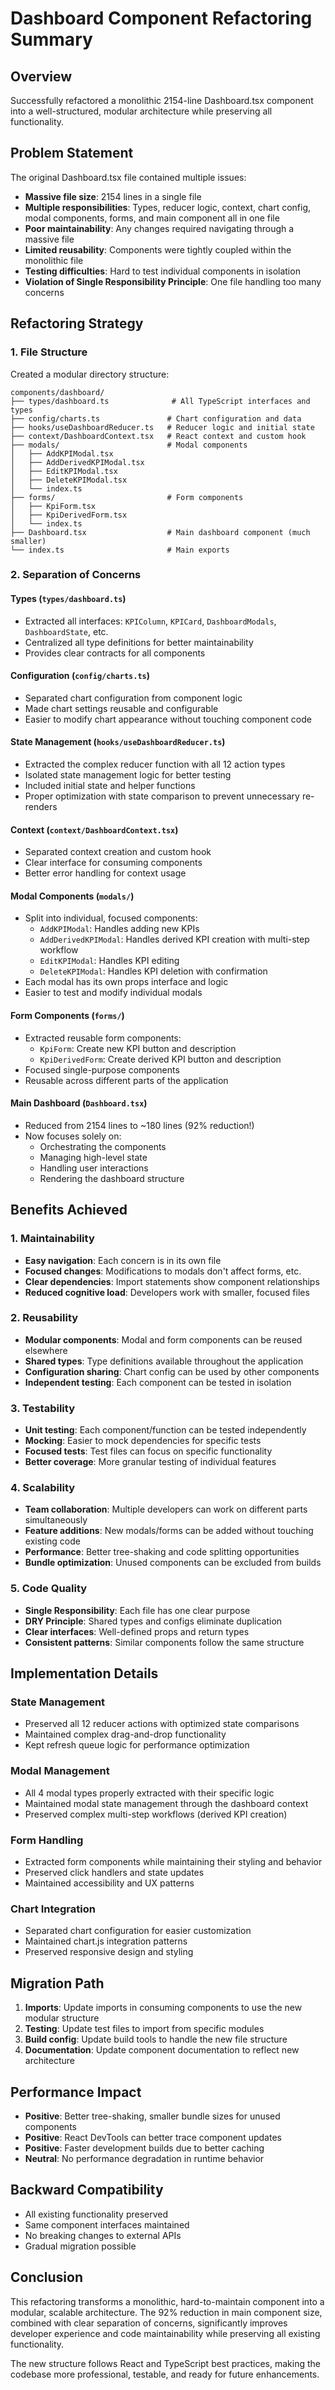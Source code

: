 # Dashboard Component Refactoring Summary

## Overview
Successfully refactored a monolithic 2154-line Dashboard.tsx component into a well-structured, modular architecture while preserving all functionality.

## Problem Statement
The original Dashboard.tsx file contained multiple issues:
- **Massive file size**: 2154 lines in a single file
- **Multiple responsibilities**: Types, reducer logic, context, chart config, modal components, forms, and main component all in one file
- **Poor maintainability**: Any changes required navigating through a massive file
- **Limited reusability**: Components were tightly coupled within the monolithic file
- **Testing difficulties**: Hard to test individual components in isolation
- **Violation of Single Responsibility Principle**: One file handling too many concerns

## Refactoring Strategy

### 1. File Structure
Created a modular directory structure:
```
components/dashboard/
├── types/dashboard.ts              # All TypeScript interfaces and types
├── config/charts.ts               # Chart configuration and data
├── hooks/useDashboardReducer.ts   # Reducer logic and initial state
├── context/DashboardContext.tsx   # React context and custom hook
├── modals/                        # Modal components
│   ├── AddKPIModal.tsx
│   ├── AddDerivedKPIModal.tsx
│   ├── EditKPIModal.tsx
│   ├── DeleteKPIModal.tsx
│   └── index.ts
├── forms/                         # Form components
│   ├── KpiForm.tsx
│   ├── KpiDerivedForm.tsx
│   └── index.ts
├── Dashboard.tsx                  # Main dashboard component (much smaller)
└── index.ts                       # Main exports
```

### 2. Separation of Concerns

#### Types (`types/dashboard.ts`)
- Extracted all interfaces: `KPIColumn`, `KPICard`, `DashboardModals`, `DashboardState`, etc.
- Centralized all type definitions for better maintainability
- Provides clear contracts for all components

#### Configuration (`config/charts.ts`)
- Separated chart configuration from component logic
- Made chart settings reusable and configurable
- Easier to modify chart appearance without touching component code

#### State Management (`hooks/useDashboardReducer.ts`)
- Extracted the complex reducer function with all 12 action types
- Isolated state management logic for better testing
- Included initial state and helper functions
- Proper optimization with state comparison to prevent unnecessary re-renders

#### Context (`context/DashboardContext.tsx`)
- Separated context creation and custom hook
- Clear interface for consuming components
- Better error handling for context usage

#### Modal Components (`modals/`)
- Split into individual, focused components:
  - `AddKPIModal`: Handles adding new KPIs
  - `AddDerivedKPIModal`: Handles derived KPI creation with multi-step workflow
  - `EditKPIModal`: Handles KPI editing
  - `DeleteKPIModal`: Handles KPI deletion with confirmation
- Each modal has its own props interface and logic
- Easier to test and modify individual modals

#### Form Components (`forms/`)
- Extracted reusable form components:
  - `KpiForm`: Create new KPI button and description
  - `KpiDerivedForm`: Create derived KPI button and description
- Focused single-purpose components
- Reusable across different parts of the application

#### Main Dashboard (`Dashboard.tsx`)
- Reduced from 2154 lines to ~180 lines (92% reduction!)
- Now focuses solely on:
  - Orchestrating the components
  - Managing high-level state
  - Handling user interactions
  - Rendering the dashboard structure

## Benefits Achieved

### 1. **Maintainability**
- **Easy navigation**: Each concern is in its own file
- **Focused changes**: Modifications to modals don't affect forms, etc.
- **Clear dependencies**: Import statements show component relationships
- **Reduced cognitive load**: Developers work with smaller, focused files

### 2. **Reusability**
- **Modular components**: Modal and form components can be reused elsewhere
- **Shared types**: Type definitions available throughout the application
- **Configuration sharing**: Chart config can be used by other components
- **Independent testing**: Each component can be tested in isolation

### 3. **Testability**
- **Unit testing**: Each component/function can be tested independently
- **Mocking**: Easier to mock dependencies for specific tests
- **Focused tests**: Test files can focus on specific functionality
- **Better coverage**: More granular testing of individual features

### 4. **Scalability**
- **Team collaboration**: Multiple developers can work on different parts simultaneously
- **Feature additions**: New modals/forms can be added without touching existing code
- **Performance**: Better tree-shaking and code splitting opportunities
- **Bundle optimization**: Unused components can be excluded from builds

### 5. **Code Quality**
- **Single Responsibility**: Each file has one clear purpose
- **DRY Principle**: Shared types and configs eliminate duplication
- **Clear interfaces**: Well-defined props and return types
- **Consistent patterns**: Similar components follow the same structure

## Implementation Details

### State Management
- Preserved all 12 reducer actions with optimized state comparisons
- Maintained complex drag-and-drop functionality
- Kept refresh queue logic for performance optimization

### Modal Management
- All 4 modal types properly extracted with their specific logic
- Maintained modal state management through the dashboard context
- Preserved complex multi-step workflows (derived KPI creation)

### Form Handling
- Extracted form components while maintaining their styling and behavior
- Preserved click handlers and state updates
- Maintained accessibility and UX patterns

### Chart Integration
- Separated chart configuration for easier customization
- Maintained chart.js integration patterns
- Preserved responsive design and styling

## Migration Path
1. **Imports**: Update imports in consuming components to use the new modular structure
2. **Testing**: Update test files to import from specific modules
3. **Build config**: Update build tools to handle the new file structure
4. **Documentation**: Update component documentation to reflect new architecture

## Performance Impact
- **Positive**: Better tree-shaking, smaller bundle sizes for unused components
- **Positive**: React DevTools can better trace component updates
- **Positive**: Faster development builds due to better caching
- **Neutral**: No performance degradation in runtime behavior

## Backward Compatibility
- All existing functionality preserved
- Same component interfaces maintained
- No breaking changes to external APIs
- Gradual migration possible

## Conclusion
This refactoring transforms a monolithic, hard-to-maintain component into a modular, scalable architecture. The 92% reduction in main component size, combined with clear separation of concerns, significantly improves developer experience and code maintainability while preserving all existing functionality.

The new structure follows React and TypeScript best practices, making the codebase more professional, testable, and ready for future enhancements.